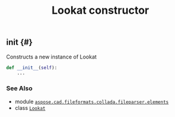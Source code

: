 ﻿---
title: Lookat constructor
second_title: Aspose.CAD for Python via .NET API References
description: 
type: docs
weight: 10
url: /python-net/aspose.cad.fileformats.collada.fileparser.elements/lookat/__init__/
is_root: false
---

## __init__ {#}

Constructs a new instance of Lookat



```python
def __init__(self):
    ...
```





### See Also
* module [`aspose.cad.fileformats.collada.fileparser.elements`](../../)
* class [`Lookat`](/cad/python-net/aspose.cad.fileformats.collada.fileparser.elements/lookat)
